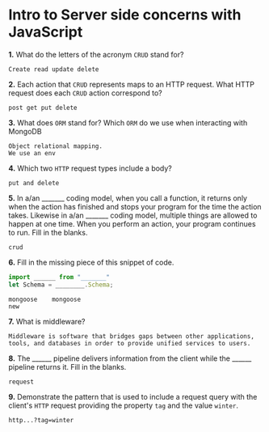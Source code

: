 # Intro to Server side concerns with JavaScript

**1.** What do the letters of the acronym `CRUD` stand for?
<!-- enter you answer in the space below -->
```
Create read update delete
```
**2.** Each action that `CRUD` represents maps to an HTTP request. What HTTP request does each `CRUD` action correspond to?
<!-- enter you answer in the space below -->
```
post get put delete
```
**3.** What does `ORM` stand for? Which `ORM` do we use when interacting with MongoDB
<!-- enter you answer in the space below -->
```
Object relational mapping.
We use an env 
```
**4.** Which two `HTTP` request types include a body?
<!-- enter you answer in the space below -->
```
put and delete
```
**5.** In a/an _______ coding model, when you call a function, it returns only when the action has finished and stops your program for the time the action takes. Likewise in a/an _______ coding model, multiple things are allowed to happen at one time. When you perform an action, your program continues to run.  Fill in the blanks.
<!-- enter you answer in the space below -->
```
crud
```

**6.** Fill in the missing piece of this snippet of code.
```js
import ______ from "_______"
let Schema = ________.Schema;
```
<!-- enter you answer in the space below -->
```
mongoose    mongoose    
new
```
**7.** What is middleware?
<!-- enter you answer in the space below -->
```
Middleware is software that bridges gaps between other applications, tools, and databases in order to provide unified services to users.
```
**8.** The ______ pipeline delivers information from the client while the ______ pipeline returns it. Fill in the blanks. 
<!-- enter you answer in the space below -->
```
request
```
**9.** 
Demonstrate the pattern that is used to include a request query with the client's `HTTP` request providing the property `tag` and the value `winter`.
<!-- enter you answer in the space below -->
```
http...?tag=winter
```